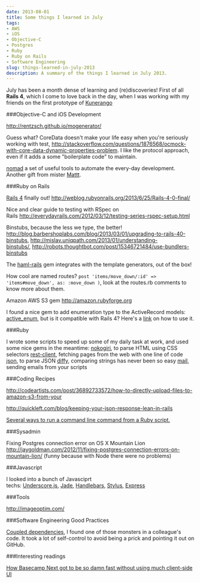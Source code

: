 ```yaml
---
date: 2013-08-01
title: Some things I learned in July
tags:
- AWS
- iOS
- Objective-C
- Postgres
- Ruby
- Ruby on Rails
- Software Engineering
slug: things-learned-in-july-2013
description: A summary of the things I learned in July 2013.
---
```


July has been a month dense of learning and (re)discoveries! First of all <strong>Rails 4</strong>, which I come to love back in the day, when I was working with my friends on the first prototype of <a href="http://www.kunerango.com" target="_blank">Kunerango</a>

###Objective-C and iOS Development

<a href="http://rentzsch.github.io/mogenerator/" target="_blank">http://rentzsch.github.io/mogenerator/</a>

Guess what? CoreData doesn't make your life easy when you're seriously working with test, <a href="http://stackoverflow.com/questions/1876568/ocmock-with-core-data-dynamic-properties-problem" target="_blank">http://stackoverflow.com/questions/1876568/ocmock-with-core-data-dynamic-properties-problem</a>. I like the protocol approach, even if it adds a some "boilerplate code" to maintain.

<a href="http://nomad-cli.com/">nomad</a> a set of useful tools to automate the every-day development. Another gift from mister <a href="http://mattt.me/">Mattt</a>.

###Ruby on Rails

<a href="http://rubyonrails.org/" target="_blank">Rails 4</a> finally out! <a href="http://weblog.rubyonrails.org/2013/6/25/Rails-4-0-final/" target="_blank">http://weblog.rubyonrails.org/2013/6/25/Rails-4-0-final/</a>

Nice and clear guide to testing with RSpec on Rails <a href="http://everydayrails.com/2012/03/12/testing-series-rspec-setup.html" target="_blank">http://everydayrails.com/2012/03/12/testing-series-rspec-setup.html</a>

Binstubs, because the less we type, the better! <a href="http://blog.barbershoplabs.com/blog/2013/03/01/upgrading-to-rails-40-binstubs" target="_blank">http://blog.barbershoplabs.com/blog/2013/03/01/upgrading-to-rails-40-binstubs</a>, <a href="http://mislav.uniqpath.com/2013/01/understanding-binstubs/" target="_blank">http://mislav.uniqpath.com/2013/01/understanding-binstubs/</a>, <a href="http://robots.thoughtbot.com/post/15346721484/use-bundlers-binstubs" target="_blank">http://robots.thoughtbot.com/post/15346721484/use-bundlers-binstubs</a>

The <a href="https://github.com/indirect/haml-rails">haml-rails</a> gem integrates with the template generators, out of the box!

How cool are named routes? <code>post 'items/move_down/:id' =&gt; 'items#move_down', as: :move_down )</code>, look at the routes.rb comments to know more about them.

Amazon AWS S3 gem <a href="http://amazon.rubyforge.org">http://amazon.rubyforge.org</a>

I found a nice gem to add enumeration type to the ActiveRecord models: <a href="https://github.com/adzap/active_enum">active_enum</a>, but is it compatible with Rails 4? Here's a [link](http://qubitlogs.com/Rails/2013/02/01/creating-pre-defined-set-of-attributes-mapping-integers-to-strings-in-rails/#.UdWbpT6DQ_U) on how to use it.

###Ruby

I wrote some scripts to speed up some of my daily task at work, and used some nice gems in the meantime:
<a href="http://nokogiri.org/">nokogiri</a>, to parse HTML using CSS selectors
<a href="https://github.com/rest-client/rest-client">rest-client</a>, fetching pages from the web with one line of code
<a href="http://rubygems.org/gems/json">json</a>, to parse JSON
<a href="https://github.com/samg/diffy">diffy</a>, comparing strings has never been so easy
<a href="https://github.com/mikel/mail">mail</a>, sending emails from your scripts

###Coding Recipes

<a href="http://codeartists.com/post/36892733572/how-to-directly-upload-files-to-amazon-s3-from-your">http://codeartists.com/post/36892733572/how-to-directly-upload-files-to-amazon-s3-from-your</a>

<a href="http://codeartists.com/post/36892733572/how-to-directly-upload-files-to-amazon-s3-from-your">http://quickleft.com/blog/keeping-your-json-response-lean-in-rails</a>

<a href="http://stackoverflow.com/questions/3159945/running-command-line-commands-within-ruby-script">Several ways to run a command line command from a Ruby script.</a>

###Sysadmin

Fixing Postgres connection error on OS X Mountain Lion <a href="http://jaygoldman.com/2012/11/fixing-postgres-connection-errors-on-mountain-lion/">http://jaygoldman.com/2012/11/fixing-postgres-connection-errors-on-mountain-lion/ </a>(funny because with Node there were no problems)

###Javascript

I looked into a bunch of Javasciprt techs: <a href="http://underscorejs.org/">Underscore.js</a>, <a href="http://jade-lang.com/">Jade</a>, <a href="http://handlebarsjs.com/">Handlebars</a>, <a href="http://learnboost.github.io/stylus/">Stylus</a>, <a href="http://expressjs.com/">Express</a>

###Tools

<a href="http://imageoptim.com/">http://imageoptim.com/</a>

###Software Engineering Good Practices

<a href="http://en.wikipedia.org/wiki/Coupling_(computer_programming)">Coupled dependencies</a>, I found one of those monsters in a colleague's code. It took a lot of self-control to avoid being a prick and pointing it out on GitHub.

###Interesting readings

<a href="How Basecamp Next got to be so damn fast without using much client-side UI">How Basecamp Next got to be so damn fast without using much client-side UI</a>
